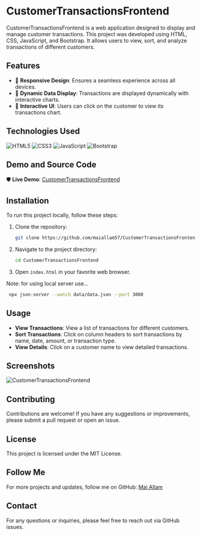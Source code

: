 
# CustomerTransactionsFrontend

CustomerTransactionsFrontend is a web application designed to display and manage customer transactions. This project was developed using HTML, CSS, JavaScript, and Bootstrap. It allows users to view, sort, and analyze transactions of different customers.


## Features

- 📌 **Responsive Design**: Ensures a seamless experience across all devices.
- 📌 **Dynamic Data Display**: Transactions are displayed dynamically with interactive charts.
- 📌 **Interactive UI**: Users can click on the customer to view its transactions chart.


## Technologies Used

![HTML5](https://img.shields.io/badge/html5-%23E34F26.svg?style=for-the-badge&logo=html5&logoColor=white)
![CSS3](https://img.shields.io/badge/css3-%231572B6.svg?style=for-the-badge&logo=css3&logoColor=white)
![JavaScript](https://img.shields.io/badge/javascript-%23323330.svg?style=for-the-badge&logo=javascript&logoColor=%23F7DF1E)
![Bootstrap](https://img.shields.io/badge/bootstrap-%23563D7C.svg?style=for-the-badge&logo=bootstrap&logoColor=white)



## Demo and Source Code

🛡 **Live Demo**: [CustomerTransactionsFrontend](https://maiallam57.github.io/CustomerTransactionsFrontend/)


## Installation

To run this project locally, follow these steps:

1. Clone the repository:
    ```sh
    git clone https://github.com/maiallam57/CustomerTransactionsFrontend.git
    ```

2. Navigate to the project directory:
    ```sh
    cd CustomerTransactionsFrontend
    ```

3. Open `index.html` in your favorite web browser.


Note: for using local server use...
```sh
 npx json-server --watch data/data.json --port 3000
```


## Usage

- **View Transactions**: View a list of transactions for different customers.
- **Sort Transactions**: Click on column headers to sort transactions by name, date, amount, or transaction type.
- **View Details**: Click on a customer name to view detailed transactions.

## Screenshots

![CustomerTransactionsFrontend](https://via.placeholder.com/800x400.png?text=Screenshot+coming+soon)

## Contributing

Contributions are welcome! If you have any suggestions or improvements, please submit a pull request or open an issue.

## License

This project is licensed under the MIT License.

## Follow Me

For more projects and updates, follow me on GitHub: [Mai Allam](https://github.com/maiallam57)

## Contact

For any questions or inquiries, please feel free to reach out via GitHub issues.
